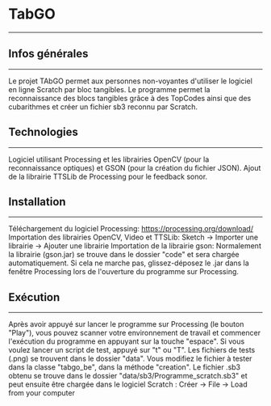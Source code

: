 # TabGO
***

## Infos générales
***
Le projet TAbGO permet aux personnes non-voyantes d'utiliser le logiciel en ligne Scratch par bloc tangibles.
Le programme permet la reconnaissance des blocs tangibles grâce à des TopCodes ainsi que des cubarithmes et
créer un fichier sb3 reconnu par Scratch.

## Technologies
***
Logiciel utilisant Processing et les librairies OpenCV (pour la reconnaissance optiques) et GSON (pour la
création du fichier JSON).
Ajout de la librairie TTSLib de Processing pour le feedback sonor.

## Installation
***
Téléchargement du logiciel Processing: https://processing.org/download/
Importation des librairies OpenCV, Video et TTSLib:
Sketch -> Importer une librairie -> Ajouter une librairie
Importation de la librairie gson: Normalement la librairie (gson.jar) se trouve dans le dossier "code" et sera
chargée automatiquement. Si cela ne marche pas, glissez-déposez le .jar dans la fenêtre Processing lors de l'ouverture
du programme sur Processing.

## Exécution
***
Après avoir appuyé sur lancer le programme sur Processing (le bouton "Play"), vous pouvez scanner votre
environnement de travail et commencer l'exécution du programme en appuyant sur la touche "espace".
Si vous voulez lancer un script de test, appuyé sur "t" ou "T".
Les fichiers de tests (.png) se trouvent dans le dossier "data". Vous modifiez le fichier à tester dans
la classe "tabgo_be", dans la méthode "creation".
Le fichier .sb3 obtenu se trouve dans le dossier "data/sb3/Programme_scratch.sb3" et peut ensuite être chargée
dans le logiciel Scratch : Créer -> File -> Load from your computer
